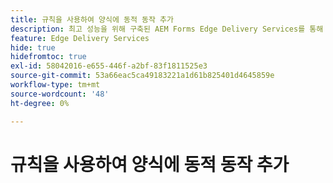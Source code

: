 ```yaml
---
title: 규칙을 사용하여 양식에 동적 동작 추가
description: 최고 성능을 위해 구축된 AEM Forms Edge Delivery Services를 통해 향후 간소화된 데이터 수집 및 사용자 참여를 구상할 수 있습니다. 규칙을 사용하여 양식에 동적 동작 추가
feature: Edge Delivery Services
hide: true
hidefromtoc: true
exl-id: 58042016-e655-446f-a2bf-83f1811525e3
source-git-commit: 53a66eac5ca49183221a1d61b825401d4645859e
workflow-type: tm+mt
source-wordcount: '48'
ht-degree: 0%

---
```


# 규칙을 사용하여 양식에 동적 동작 추가
